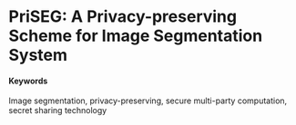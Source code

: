 # PriSEG: A Privacy-preserving Scheme for Image Segmentation System

#### Keywords
Image segmentation, privacy-preserving, secure multi-party computation, secret sharing technology

